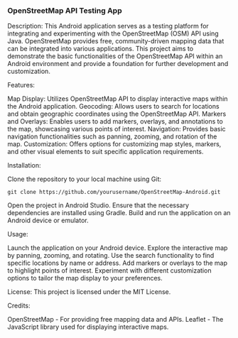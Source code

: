 ### OpenStreetMap API Testing App

Description:
This Android application serves as a testing platform for integrating and experimenting with the OpenStreetMap (OSM) API using Java. OpenStreetMap provides free, community-driven mapping data that can be integrated into various applications. This project aims to demonstrate the basic functionalities of the OpenStreetMap API within an Android environment and provide a foundation for further development and customization.

Features:
    
Map Display: Utilizes OpenStreetMap API to display interactive maps within the Android application.
Geocoding: Allows users to search for locations and obtain geographic coordinates using the OpenStreetMap API.
Markers and Overlays: Enables users to add markers, overlays, and annotations to the map, showcasing various points of interest.
Navigation: Provides basic navigation functionalities such as panning, zooming, and rotation of the map.
Customization: Offers options for customizing map styles, markers, and other visual elements to suit specific application requirements.

Installation:

Clone the repository to your local machine using Git:

    git clone https://github.com/yourusername/OpenStreetMap-Android.git

Open the project in Android Studio.
Ensure that the necessary dependencies are installed using Gradle.
Build and run the application on an Android device or emulator.

Usage:

Launch the application on your Android device.
Explore the interactive map by panning, zooming, and rotating.
Use the search functionality to find specific locations by name or address.
Add markers or overlays to the map to highlight points of interest.
Experiment with different customization options to tailor the map display to your preferences.


License:
This project is licensed under the MIT License.

Credits:

OpenStreetMap - For providing free mapping data and APIs.
Leaflet - The JavaScript library used for displaying interactive maps.
